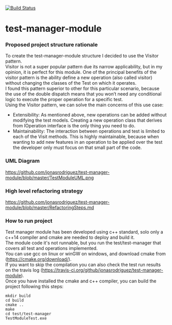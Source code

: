 [![Build Status](https://travis-ci.org/jonasrodriguez/test-manager-module.svg?branch=master)](https://travis-ci.org/github/jonasrodriguez/test-manager-module)
# test-manager-module

### Proposed project structure rationale

To create the test-manager-module structure I decided to use the Visitor pattern.  
Visitor is not a super popular pattern due its narrow applicability, but in my opinion, it is perfect for this module. One of the principal benefits of the visitor pattern is the ability define a new operation (also called visitor) without changing the classes of the Test on which it operates.  
I found this pattern superior to other for this particular scenario, because the use of the double dispatch means that you won’t need any conditional logic to execute the proper operation for a specific test.  
Using the Visitor pattern, we can solve the main concerns of this use case:  
* Extensibility: As mentioned above, new operations can be added without modifying the test models. Creating a new operation class that derives from IOperation interface is the only thing you need to do.  
* Maintainability: The interaction between operations and test is limited to each of the Visit methods. This is highly maintainable, because when wanting to add new features in an operation to be applied over the test the developer only must focus on that small part of the code.  


### UML Diagram

https://github.com/jonasrodriguez/test-manager-module/blob/master/TestModuleUML.png

### High level refactoring strategy

https://github.com/jonasrodriguez/test-manager-module/blob/master/RefactoringSteps.md

### How to run project
Test manager module has been developed using c++ standard, solo only a c++14 compiler and cmake are needed to deploy and build it.  
The module code it's not runnable, but you run the test/test-manager that covers all test and operations implemented.  
You can use gcc on linux or winGW on windows, and download cmake from (https://cmake.org/download/).  
If you want to skip the compilation you can also check the test run results on the travis log (https://travis-ci.org/github/jonasrodriguez/test-manager-module).  
Once you have installed the cmake and c++ compiler, you can build the project following this steps:  
```
mkdir build
cd build
cmake ..
make
cd test/test-manager
TestModuleTest.exe
```

